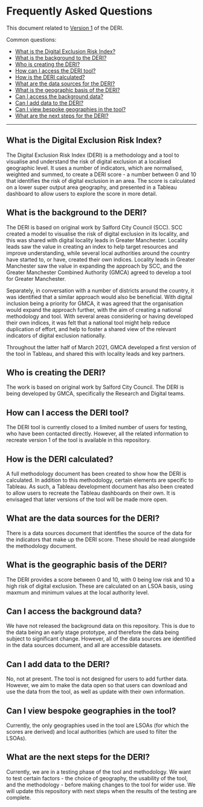 # Frequently Asked Questions

This document related to [Version 1](/Version%201) of the DERI.

Common questions:
* [What is the Digital Exclusion Risk Index?](#what-is-the-digital-exclusion-risk-index)
* [What is the background to the DERI?](#what-is-the-background-to-the-deri)
* [Who is creating the DERI?](#who-is-creating-the-deri)
* [How can I access the DERI tool?](#how-can-i-access-the-deri-tool)
* [How is the DERI calculated?](#how-is-the-deri-calculated)
* [What are the data sources for the DERI?](#what-are-the-data-sources-for-the-deri)
* [What is the geographic basis of the DERI?](#what-is-the-geographic-basis-of-the-deri)
* [Can I access the background data?](#can-i-access-the-background-data)
* [Can I add data to the DERI?](#can-i-add-data-to-the-deri)
* [Can I view bespoke geographies in the tool?](#can-i-view-bespoke-geographies-in-the-tool)
* [What are the next steps for the DERI?](#what-are-the-next-steps-for-the-deri)

---

## What is the Digital Exclusion Risk Index?
The Digital Exclusion Risk Index (DERI) is a methodology and a tool to visualise and understand the risk of digital exclusion at a localised geographic level. It uses a number of indicators, which are normalised, weighted and summed, to create a DERI score - a number between 0 and 10 that identifies the risk of digital exclusion in an area. The score is calculated on a lower super output area geography, and presented in a Tableau dashboard to allow users to explore the score in more detail.

## What is the background to the DERI?
The DERI is based on original work by Salford City Council (SCC). SCC created a model to visualise the risk of digital exclusion in its locality, and this was shared with digital locality leads in Greater Manchester. Locality leads saw the value in creating an index to help target resources and improve understanding, while several local authorities around the country have started to, or have, created their own indices. Locality leads in Greater Manchester saw the value in expanding the approach by SCC, and the Greater Manchester Combined Authority (GMCA) agreed to develop a tool for Greater Manchester.

Separately, in conversation with a number of districts around the country, it was identified that a similar approach would also be beneficial. With digital inclusion being a priority for GMCA, it was agreed that the organisation would expand the approach further, with the aim of creating a national methodology and tool. With several areas considering or having developed their own indices, it was felt that a national tool might help reduce duplication of effort, and help to foster a shared view of the relevant indicators of digital exclusion nationally.

Throughout the latter half of March 2021, GMCA developed a first version of the tool in Tableau, and shared this with locality leads and key partners.

## Who is creating the DERI?
The work is based on original work by Salford City Council. The DERI is being developed by GMCA, specifically the Research and Digital teams.

## How can I access the DERI tool?
The DERI tool is currently closed to a limited number of users for testing, who have been contacted directly. However, all the related information to recreate version 1 of the tool is available in this repository.

## How is the DERI calculated?
A full methodology document has been created to show how the DERI is calculated. In addition to this methodology, certain elements are specific to Tableau. As such, a Tableau development document has also been created to allow users to recreate the Tableau dashboards on their own. It is envisaged that later versions of the tool will be made more open.

## What are the data sources for the DERI?
There is a data sources document that identifies the source of the data for the indicators that make up the DERI score. These should be read alongside the methodology document.

## What is the geographic basis of the DERI?
The DERI provides a score between 0 and 10, with 0 being low risk and 10 a high risk of digital exclusion. These are calculated on an LSOA basis, using maxmum and minimum values at the local authority level.

## Can I access the background data?
We have not released the background data on this repository. This is due to the data being an early stage prototype, and therefore the data being subject to significant change. However, all of the data sources are identified in the data sources document, and all are accessible datasets.

## Can I add data to the DERI?
No, not at present. The tool is not designed for users to add further data. However, we aim to make the data open so that users can download and use the data from the tool, as well as update with their own information.

## Can I view bespoke geographies in the tool?
Currently, the only geographies used in the tool are LSOAs (for which the scores are derived) and local authorities (which are used to filter the LSOAs).

## What are the next steps for the DERI?
Currently, we are in a testing phase of the tool and methodology. We want to test certain factors - the choice of geography, the usability of the tool, and the methodology - before making changes to the tool for wider use. We will update this repository with next steps when the results of the testing are complete.
